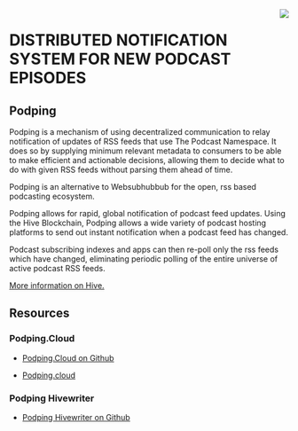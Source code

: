 <img float="right" align="right" src="https://images.hive.blog/u/podping/avatar">


# DISTRIBUTED NOTIFICATION SYSTEM FOR NEW PODCAST EPISODES

## Podping

Podping is a mechanism of using decentralized communication to relay notification of updates of RSS feeds that use The Podcast Namespace.  It does so by supplying minimum relevant metadata to consumers to be able to make efficient and actionable decisions, allowing them to decide what to do with given RSS feeds without parsing them ahead of time.

Podping is an alternative to Websubhubbub for the open, rss based podcasting ecosystem.

Podping allows for rapid, global notification of podcast feed updates. Using the Hive Blockchain, Podping allows a wide variety of podcast hosting platforms to send out instant notification when a podcast feed has changed.

Podcast subscribing indexes and apps can then re-poll only the rss feeds which have changed, eliminating periodic polling of the entire universe of active podcast RSS feeds.

[More information on Hive.](https://peakd.com/podcasting2/@podping/overview-and-purpose-of-podpingcloud-and-the-podping-dapp)

## Resources

### Podping.Cloud

- [Podping.Cloud on Github](https://github.com/Podcastindex-org/podping.cloud)

- [Podping.cloud](https://podping.cloud/)

### Podping Hivewriter

- [Podping Hivewriter on Github](https://github.com/Podcastindex-org/podping-hivewriter)